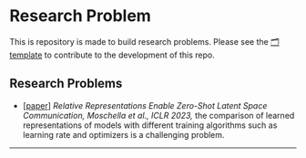# Research Problem

This is repository is made to build research problems. Please see the [🗂template](papers/template.md) to contribute to the development of this repo. 

## Research Problems 


* [[paper](dl-2023-enable_zero_shot_latent_space_communication.md)] *Relative Representations Enable Zero-Shot Latent Space Communication, Moschella et al., ICLR 2023,* the comparison of learned representations of models with different training algorithms such as learning rate and optimizers is a challenging problem. 

---